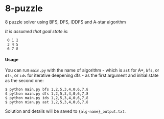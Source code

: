 # 8-puzzle
8 puzzle solver using BFS, DFS, IDDFS and A-star algorithm

*It is assumed that goal state is:*
    
     0 1 2
     3 4 5
     6 7 8
#### Usage
You can run `main.py` with the name of algorithm - which is `ast` for A*, `bfs`, or `dfs`, or `ids` for iterative deepening dfs - as the first argument and initial state as the second one:
```
$ python main.py bfs 1,2,5,3,4,0,6,7,8
$ python main.py dfs 1,2,5,3,4,0,6,7,8
$ python main.py ids 1,2,5,3,4,0,6,7,8
$ python mian.py ast 1,2,5,3,4,0,6,7,8
```
Solution and details will be saved to ```{alg-name}_output.txt```.
